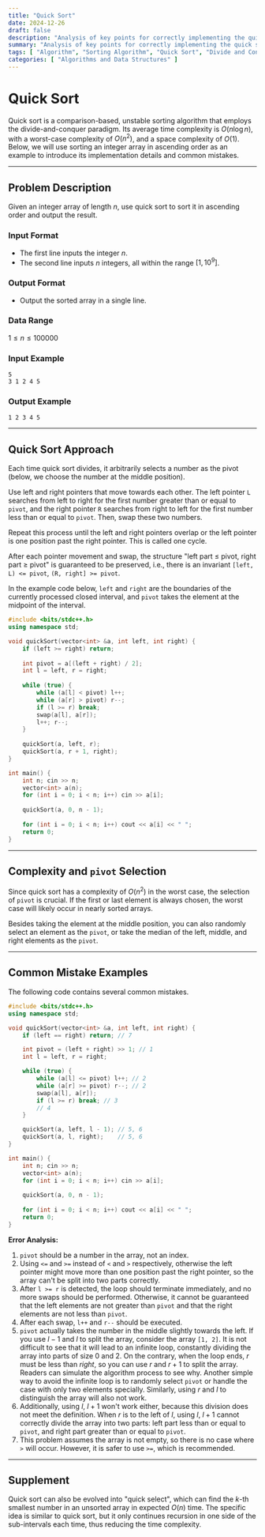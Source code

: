 ```yaml
---
title: "Quick Sort"
date: 2024-12-26
draft: false
description: "Analysis of key points for correctly implementing the quick sort algorithm."
summary: "Analysis of key points for correctly implementing the quick sort algorithm."
tags: [ "Algorithm", "Sorting Algorithm", "Quick Sort", "Divide and Conquer" ]
categories: [ "Algorithms and Data Structures" ]
---
```


# Quick Sort

Quick sort is a comparison-based, unstable sorting algorithm that employs the divide-and-conquer paradigm. Its average time complexity is $O(n\log n)$, with a worst-case complexity of $O(n^2)$, and a space complexity of $O(1)$. Below, we will use sorting an integer array in ascending order as an example to introduce its implementation details and common mistakes.

---

## Problem Description

Given an integer array of length $n$, use quick sort to sort it in ascending order and output the result.

### Input Format

- The first line inputs the integer $n$.
- The second line inputs $n$ integers, all within the range $[1, 10^9]$.

### Output Format

- Output the sorted array in a single line.

### Data Range

$1 \leq n \leq 100000$

### Input Example

```
5
3 1 2 4 5
```

### Output Example

```
1 2 3 4 5
```

---

## Quick Sort Approach

Each time quick sort divides, it arbitrarily selects a number as the pivot (below, we choose the number at the middle position).

Use left and right pointers that move towards each other. The left pointer `L` searches from left to right for the first number greater than or equal to `pivot`, and the right pointer `R` searches from right to left for the first number less than or equal to `pivot`. Then, swap these two numbers.

Repeat this process until the left and right pointers overlap or the left pointer is one position past the right pointer. This is called one cycle.

After each pointer movement and swap, the structure "left part ≤ pivot, right part ≥ pivot" is guaranteed to be preserved, i.e., there is an invariant `[left, L) <= pivot`, `(R, right] >= pivot`.

In the example code below, `left` and `right` are the boundaries of the currently processed closed interval, and `pivot` takes the element at the midpoint of the interval.

```cpp
#include <bits/stdc++.h>
using namespace std;

void quickSort(vector<int> &a, int left, int right) {
    if (left >= right) return;
    
    int pivot = a[(left + right) / 2];
    int l = left, r = right;
    
    while (true) {
        while (a[l] < pivot) l++;
        while (a[r] > pivot) r--;
        if (l >= r) break;
        swap(a[l], a[r]);
        l++; r--;
    }
    
    quickSort(a, left, r);
    quickSort(a, r + 1, right);
}

int main() {
    int n; cin >> n;
    vector<int> a(n);
    for (int i = 0; i < n; i++) cin >> a[i];
    
    quickSort(a, 0, n - 1);
    
    for (int i = 0; i < n; i++) cout << a[i] << " ";
    return 0;
}
```

---

## Complexity and `pivot` Selection

Since quick sort has a complexity of $O(n^2)$ in the worst case, the selection of `pivot` is crucial. If the first or last element is always chosen, the worst case will likely occur in nearly sorted arrays.

Besides taking the element at the middle position, you can also randomly select an element as the `pivot`, or take the median of the left, middle, and right elements as the `pivot`.

---

## Common Mistake Examples

The following code contains several common mistakes.

```cpp
#include <bits/stdc++.h>
using namespace std;

void quickSort(vector<int> &a, int left, int right) {
    if (left == right) return; // 7

    int pivot = (left + right) >> 1; // 1
    int l = left, r = right;

    while (true) {
        while (a[l] <= pivot) l++; // 2
        while (a[r] >= pivot) r--; // 2
        swap(a[l], a[r]);
        if (l >= r) break; // 3
        // 4
    }

    quickSort(a, left, l - 1); // 5, 6
    quickSort(a, l, right);    // 5, 6
}

int main() {
    int n; cin >> n;
    vector<int> a(n);
    for (int i = 0; i < n; i++) cin >> a[i];
    
    quickSort(a, 0, n - 1);
    
    for (int i = 0; i < n; i++) cout << a[i] << " ";
    return 0;
}
```

**Error Analysis:**

1. `pivot` should be a number in the array, not an index.
2. Using `<=` and `>=` instead of `<` and `>` respectively, otherwise the left pointer might move more than one position past the right pointer, so the array can't be split into two parts correctly.
3. After `l >= r` is detected, the loop should terminate immediately, and no more swaps should be performed. Otherwise, it cannot be guaranteed that the left elements are not greater than `pivot` and that the right elements are not less than `pivot`.
4. After each swap, `l++` and `r--` should be executed.
5. `pivot` actually takes the number in the middle slightly towards the left. If you use $l - 1$ and $l$ to split the array, consider the array `[1, 2]`. It is not difficult to see that it will lead to an infinite loop, constantly dividing the array into parts of size 0 and 2. On the contrary, when the loop ends, $r$ must be less than $right$, so you can use $r$ and $r+1$ to split the array. Readers can simulate the algorithm process to see why. Another simple way to avoid the infinite loop is to randomly select `pivot` or handle the case with only two elements specially. Similarly, using $r$ and $l$ to distinguish the array will also not work.
6. Additionally, using $l$, $l+1$ won't work either, because this division does not meet the definition. When $r$ is to the left of $l$, using $l$, $l+1$ cannot correctly divide the array into two parts: left part less than or equal to `pivot`, and right part greater than or equal to `pivot`.
7. This problem assumes the array is not empty, so there is no case where `>` will occur. However, it is safer to use `>=`, which is recommended.

---

## Supplement

Quick sort can also be evolved into "quick select", which can find the $k$-th smallest number in an unsorted array in expected $O(n)$ time. The specific idea is similar to quick sort, but it only continues recursion in one side of the sub-intervals each time, thus reducing the time complexity.